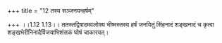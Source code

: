 +++
title = "12 तस्य सञ्जनयन्हर्षम्"

+++
।।1.12 1.13।। ततस्तद्विषादमवलोक्य भीष्मस्तस्य हर्षं जनयितुं सिंहनादं
शङ्खनादं च कृत्वा शङ्खभेरीनिनादैर्विजयाभिशंसकं घोषं चाकारयत्।  
